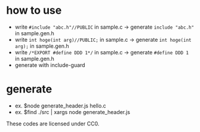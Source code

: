 # how to use

- write `#include "abc.h"//PUBLIC` in sample.c -> generate `include "abc.h"` in sample.gen.h
- write `int hoge(int arg)//PUBLIC;` in sample.c -> generate `int hoge(int arg);` in sample.gen.h
- write `/*EXPORT #define DDD 1*/` in sample.c -> generate `#define DDD 1` in sample.gen.h
- generate with include-guard

# generate

- ex. $node generate_header.js hello.c
- ex. $find ./src | xargs node generate_header.js

These codes are licensed under CC0.
